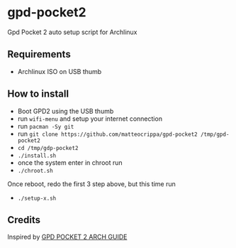 # gpd-pocket2
Gpd Pocket 2 auto setup script for Archlinux

## Requirements

- Archlinux ISO on USB thumb


## How to install

- Boot GPD2 using the USB thumb
- run `wifi-menu` and setup your internet connection
- run `pacman -Sy git`
- run `git clone https://github.com/matteocrippa/gpd-pocket2 /tmp/gpd-pocket2`
- `cd /tmp/gdp-pocket2`
- `./install.sh`
- once the system enter in chroot run
- `./chroot.sh`

Once reboot, redo the first 3 step above, but this time run
- `./setup-x.sh`

## Credits
Inspired by [GPD POCKET 2 ARCH GUIDE](https://github.com/joshskidmore/gpd-pocket-2-arch-guide)
